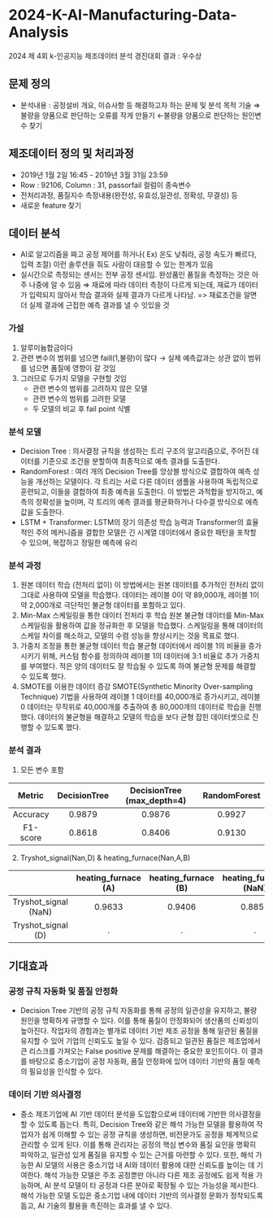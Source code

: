 # 2024-K-AI-Manufacturing-Data-Analysis
2024 제 4회 k-인공지능 제조데이터 분석 경진대회
결과 : 우수상

## 문제 정의
- 분석내용 : 공정설비 개요, 이슈사항 등 해결하고자 하는 문제 및 분석 목적 기술 ⇒ 불량을 양품으로 판단하는 오류를 작게 만들기 ←불량을 양품으로 판단하는 원인변수 찾기


## 제조데이터 정의 및 처리과정
- 2019년 1월 2일 16:45 - 2019년 3월 31일 23:59
- Row : 92106, Column : 31, passorfail 컬럼이 종속변수
- 전처리과정, 품질지수 측정내용(완전성, 유효성,일관성, 정확성, 무결성) 등
- 새로운 feature 찾기


## 데이터 분석
- AI로 알고리즘을 짜고 공정 제어를 하거나( Ex) 온도 낮춰라, 공정 속도가 빠르다, 입력 조절) 이런 솔루션을 줘도 사람이 대응할 수 있는 한계가 있음
- 실시간으로 측정되는 센서는 전부 공정 센서임. 완성품인 품질을 측정하는 것은 아주 나중에 알 수 있음 ⇒ 재료에 따라 데이터 측정이 다르게 되는데, 재료가 데이터가 입력되지 않아서 학습 결과와 실제 결과가 다르게 나타남. => 재료조건을 알면 더 실제 결과에 근접한 예측 결과를 낼 수 잇있을 것

### 가설

1. 알루미늄합금이다
2. 관련 변수의 범위를 넘으면 faill(1,불량)이 많다 → 실제 예측값과는 상관 없이 범위를 넘으면 품질에 영향이 갈 것임
3. 그러므로 두가지 모델을 구현할 것임
   - 관련 변수의 범위를 고려하지 않은 모델
   -  관련 변수의 범위를 고려한 모델
   -  두 모델의 비교 후 fail point 식별

### 분석 모델
- Decision Tree : 의사결정 규칙을 생성하는 트리 구조의 알고리즘으로, 주어진 데이터를 기준으로 조건을 분할하여 최종적으로 예측 결과를 도출한다.
- RandomForest : 여러 개의 Decision Tree를 앙상블 방식으로 결합하여 예측 성능을 개선하는 모델이다. 각 트리는 서로 다른 데이터 샘플을 사용하여 독립적으로 훈련되고, 이들을 결합하여 최종 예측을 도출한다. 이 방법은 과적합을 방지하고, 예측의 정확성을 높이며, 각 트리의 예측 결과를 평균화하거나 다수결 방식으로 에측 값을 도출한다.
- LSTM + Transformer: LSTM의 장기 의존성 학습 능력과 Transformer의 효율적인 주의 메커니즘을 결합한 모델은 긴 시계열 데이터에서 중요한 패턴을 포착할 수 있으며, 복잡하고 정밀한 예측에 유리

### 분석 과정
1. 원본 데이터 학습 (전처리 없이) 이 방법에서는 원본 데이터를 추가적인 전처리 없이 그대로 사용하여 모델을 학습했다. 데이터는 레이블 0이 약 89,000개, 레이블 1이 약 2,000개로 극단적인 불균형 데이터를 포함하고 있다.
2. Min-Max 스케일링을 통한 데이터 전처리 후 학습 원본 불균형 데이터를 Min-Max 스케일링을 활용하여 값을 정규화한 후 모델을 학습했다. 스케일링을 통해 데이터의 스케일 차이를 해소하고, 모델의 수렴 성능을 향상시키는 것을 목표로 했다.
3. 가중치 조정을 통한 불균형 데이터 학습 불균형 데이터에서 레이블 1의 비율을 증가시키기 위해, 커스텀 함수를 정의하여 레이블 1의 데이터에 3:1 비율로 추가 가중치를 부여했다. 적은 양의 데이터도 잘 학습될 수 있도록 하여 불균형 문제를 해결할 수 있도록 했다.
4. SMOTE를 이용한 데이터 증강 SMOTE(Synthetic Minority Over-sampling Technique) 기법을 사용하여 레이블 1 데이터를 40,000개로 증가시키고, 레이블 0 데이터는 무작위로 40,000개를 추출하여 총 80,000개의 데이터로 학습을 진행했다. 데이터의 불균형을 해결하고 모델의 학습을 보다 균형 잡힌 데이터셋으로 진행할 수 있도록 했다.

### 분석 결과
1. 모든 변수 포함
   
| Metric    | DecisionTree | DecisionTree (max_depth=4) | RandomForest |
|:---------:|:------------:|:--------------------------:|:------------:|
| Accuracy  | 0.9879       | 0.9876                     | 0.9927       |
| F1-score  | 0.8618       | 0.8406                     | 0.9130       |

2. Tryshot_signal(Nan,D) & heating_furnace(Nan,A,B)
   
|                  | heating_furnace (A) | heating_furnace (B) | heating_furnace (NaN) |
|:----------------:|:-------------------:|:-------------------:|:---------------------:|
| Tryshot_signal (NaN) | 0.9633              | 0.9406              | 0.8853                |
| Tryshot_signal (D)   | .                   | .                   | .                     |

## 기대효과

### 공정 규칙 자동화 및 품질 안정화
- Decision Tree 기반의 공정 규칙 자동화를 통해 공정의 일관성을 유지하고, 불량 원인을 명확하게 규명할 수 있다. 이를 통해 품질이 안정화되어 생산품의 신뢰성이 높아진다. 작업자의 경험과는 별개로 데이터 기반 제조 공정을 통해 일관된 품질을 유지할 수 있어 기업의 신뢰도도 높일 수 있다. 검증되고 일관된 품질은 제조업에서 큰 리스크를 가져오는 False positive 문제를 해결하는 중요한 포인트이다. 이 결과를 바탕으로 중소기업이 공정 자동화, 품질 안정화에 있어 데이터 기반의 품질 예측의 필요성을 인식할 수 있다.

### 데이터 기반 의사결정
- 중소 제조기업에 AI 기반 데이터 분석을 도입함으로써 데이터에 기반한 의사결정을 할 수 있도록 돕는다. 특히, Decision Tree와 같은 해석 가능한 모델을 활용하여 작업자가 쉽게 이해할 수 있는 공정 규칙을 생성하면, 비전문가도 공정을 체계적으로 관리할 수 있게 된다. 이를 통해 관리자는 공정의 핵심 변수와 품질 요인을 명확히 파악하고, 일관성 있게 품질을 유지할 수 있는 근거를 마련할 수 있다. 또한, 해석 가능한 AI 모델의 사용은 중소기업 내 AI와 데이터 활용에 대한 신뢰도를 높이는 데 기여한다. 해석 가능한 모델은 주조 공정뿐만 아니라 다른 제조 공정에도 쉽게 적용 가능하며, AI 분석 모델이 타 공정과 다른 분야로 확장될 수 있는 가능성을 제시한다. 해석 가능한 모델 도입은 중소기업 내에 데이터 기반의 의사결정 문화가 정착되도록 돕고, AI 기술의 활용을 촉진하는 효과를 낼 수 있다.
